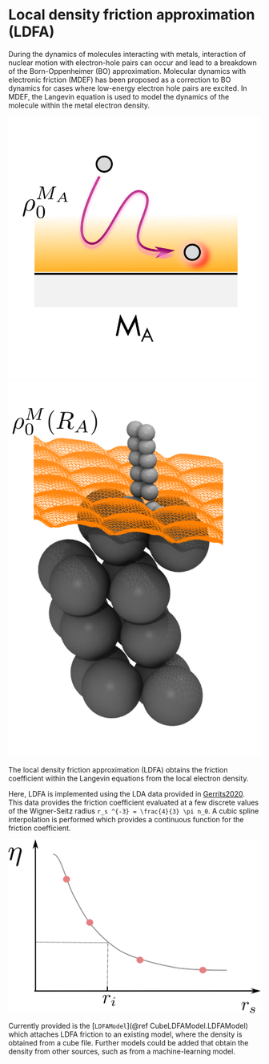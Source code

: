 # Local density friction approximation (LDFA)

During the dynamics of molecules interacting with metals, interaction of nuclear motion with
electron-hole pairs can occur and lead to a breakdown of the Born-Oppenheimer (BO) approximation.
Molecular dynamics with electronic friction (MDEF) has been proposed as a correction to
BO dynamics for cases where low-energy electron hole pairs are excited. In MDEF, the Langevin 
equation is used to model the dynamics of the molecule within the metal electron density.

![ldfa motion](../assets/figures/ldfa_motion.png)
![ldfa dissociate](../assets/figures/ldfa_dissociate.png)

The local density friction approximation (LDFA) obtains the friction coefficient within the 
Langevin equations from the local electron density.

Here, LDFA is implemented using the LDA data provided in [Gerrits2020](@cite).
This data provides the friction coefficient evaluated at a few discrete values of
the Wigner-Seitz radius ``r_s ^{-3} = \frac{4}{3} \pi n_0``.
A cubic spline interpolation is performed which provides a continuous function
for the friction coefficient. 

![ldfa graph](../assets/figures/ldfa_graph.png)

Currently provided is the [`LDFAModel`](@ref CubeLDFAModel.LDFAModel)
which attaches LDFA friction to an existing model, where the density is obtained from a cube file.
Further models could be added that obtain the density from other sources, such as from
a machine-learning model.
